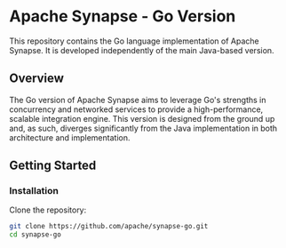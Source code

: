 # Apache Synapse - Go Version

This repository contains the Go language implementation of Apache Synapse. It is developed independently of the main Java-based version.

## Overview

The Go version of Apache Synapse aims to leverage Go's strengths in concurrency and networked services to provide a high-performance, scalable integration engine. This version is designed from the ground up and, as such, diverges significantly from the Java implementation in both architecture and implementation.

## Getting Started

### Installation

Clone the repository:

```bash
git clone https://github.com/apache/synapse-go.git
cd synapse-go
